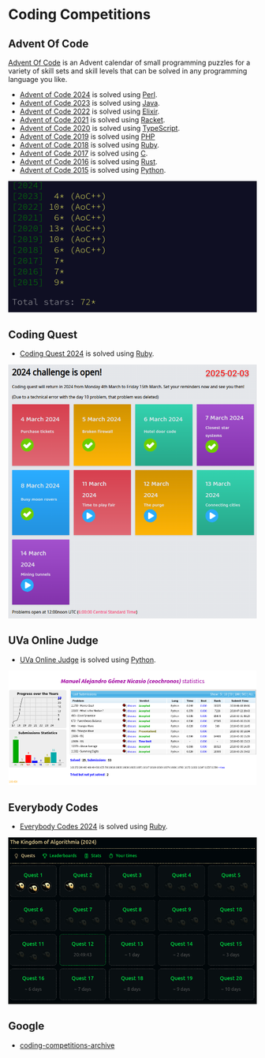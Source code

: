 # Coding Competitions

## Advent Of Code

[Advent Of Code](https://adventofcode.com/) is an Advent calendar of small programming puzzles for a variety of skill sets and skill levels that can be solved in any programming language you like.

+ [Advent of Code 2024](https://github.com/codingcompetitions/AoC-2024) is solved using [Perl](https://www.perl.org/).
+ [Advent of Code 2023](https://github.com/codingcompetitions/AoC-2023) is solved using [Java](https://openjdk.org/projects/jdk/).
+ [Advent of Code 2022](https://github.com/codingcompetitions/AoC-2022) is solved using [Elixir](https://elixir-lang.org/).
+ [Advent of Code 2021](https://github.com/codingcompetitions/AoC-2021) is solved using [Racket](https://racket-lang.org/).
+ [Advent of Code 2020](https://github.com/codingcompetitions/AoC-2020) is solved using [TypeScript](https://www.typescriptlang.org/).
+ [Advent of Code 2019](https://github.com/codingcompetitions/AoC-2019) is solved using [PHP](https://www.php.net/)
+ [Advent of Code 2018](https://github.com/codingcompetitions/AoC-2018) is solved using [Ruby](https://www.ruby-lang.org/en/).
+ [Advent of Code 2017](https://github.com/codingcompetitions/AoC-2017) is solved using [C](https://gcc.gnu.org/).
+ [Advent of Code 2016](https://github.com/codingcompetitions/AoC-2016) is solved using [Rust](https://www.rust-lang.org/).
+ [Advent of Code 2015](https://github.com/codingcompetitions/AoC-2015) is solved using [Python](https://www.python.org/).

![As of 2024-11-03](../resources/images/aoc.png "As of 2024-11-03")

## Coding Quest

+ [Coding Quest 2024](https://github.com/codingcompetitions/CodingQuest-2024) is solved using [Ruby](https://www.ruby-lang.org/en/).

![As of 2025-02-03](../resources/images/codingquest-2024.png "As of 2025-02-03")

## UVa Online Judge

+ [UVa Online Judge](https://github.com/codingcompetitions/UVa-online-judge) is solved using [Python](https://www.python.org/).

![As of 2024-11-03](../resources/images/uva.png "As of 2024-11-03")

## Everybody Codes

+ [Everybody Codes 2024](https://everybody.codes/event/2024/quests) is solved using [Ruby](https://www.ruby-lang.org/en/).

![As of 2024-11-18](../resources/images/ec-2024.png "As of 2024-11-18")

## Google

+ [coding-competitions-archive](https://github.com/codingcompetitions/coding-competitions-archive)
